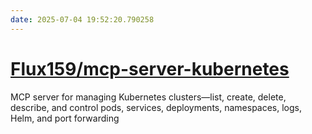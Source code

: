```yaml
---
date: 2025-07-04 19:52:20.790258
---
```


# [Flux159/mcp-server-kubernetes](https://github.com/Flux159/mcp-server-kubernetes)

MCP server for managing Kubernetes clusters—list, create, delete, describe, and control pods, services, deployments, namespaces, logs, Helm, and port forwarding